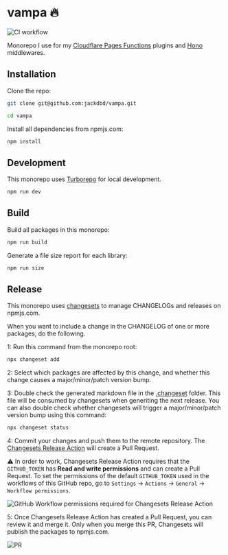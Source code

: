 # vampa 🔥

![CI workflow](https://github.com/jackdbd/vampa/actions/workflows/ci.yaml/badge.svg)

Monorepo I use for my [Cloudflare Pages Functions](https://developers.cloudflare.com/pages/platform/functions/) plugins and [Hono](https://github.com/honojs) middlewares.

## Installation

Clone the repo:

```sh
git clone git@github.com:jackdbd/vampa.git

cd vampa
```

Install all dependencies from npmjs.com:

```sh
npm install
```

## Development

This monorepo uses [Turborepo](https://turbo.build/repo) for local development.

```sh
npm run dev
```

## Build

Build all packages in this monorepo:

```sh
npm run build
```

Generate a file size report for each library:

```sh
npm run size
```

## Release

This monorepo uses [changesets](https://github.com/changesets/changesets) to manage CHANGELOGs and releases on npmjs.com.

When you want to include a change in the CHANGELOG of one or more packages, do the following.

1: Run this command from the monorepo root:

```sh
npx changeset add
```

2: Select which packages are affected by this change, and whether this change causes a major/minor/patch version bump.

3: Double check the generated markdown file in the [.changeset](./.changeset/README.md) folder. This file will be consumed by changesets when generiting the next release. You can also double check whether changesets will trigger a major/minor/patch version bump using this command:

```sh
npx changeset status
```

4: Commit your changes and push them to the remote repository. The [Changesets Release Action](https://github.com/changesets/action) will create a Pull Request.

⚠️ In order to work, Changesets Release Action requires that the `GITHUB_TOKEN` has **Read and write permissions** and can create a Pull Request. To set the permissions of the default `GITHUB_TOKEN` used in the workflows of this GitHub repo, go to `Settings` → `Actions` → `General` → `Workflow permissions`.

![GitHub Workflow permissions required for Changesets Release Action](./assets/images/github-workflow-permissions.png)

5: Once Changesets Release Action has created a Pull Request, you can review it and merge it. Only when you merge this PR, Changesets will publish the packages to npmjs.com.

![PR](./assets/images/changesets-pull-request.png)
